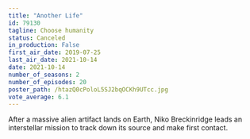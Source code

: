 ```yaml
---
title: "Another Life"
id: 79130
tagline: Choose humanity
status: Canceled
in_production: False
first_air_date: 2019-07-25
last_air_date: 2021-10-14
date: 2021-10-14
number_of_seasons: 2
number_of_episodes: 20
poster_path: /htazQ0cPoloL5SJ2bqOCKh9UTcc.jpg
vote_average: 6.1
---
```


After a massive alien artifact lands on Earth, Niko Breckinridge leads an interstellar mission to track down its source and make first contact.
